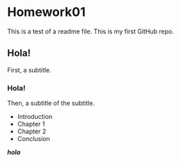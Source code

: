 # Homework01
This is a test of a readme file. This is my first GitHub repo.

## Hola!
First, a subtitle.

### Hola!
Then, a subtitle of the subtitle.

* Introduction
* Chapter 1
* Chapter 2
* Conclusion

__*hola*__
